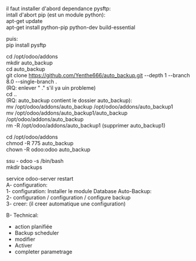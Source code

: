 
il faut installer d'abord dependance pysftp:  
 intall d'abort pip (est un module python):     
 apt-get update  
 apt-get install python-pip python-dev build-essential    
 
 puis:  
 pip install pysftp  


cd /opt/odoo/addons  
mkdir auto_backup  
cd auto_backup  
git clone https://github.com/Yenthe666/auto_backup.git --depth 1 --branch 8.0 --single-branch .  
(RQ: enlever " ." s'il ya uin probleme)  
cd ..  
(RQ: auto_backup contient le dossier auto_backup):  
mv /opt/odoo/addons/auto_backup /opt/odoo/addons/auto_backup1  
mv /opt/odoo/addons/auto_backup1/auto_backup /opt/odoo/addons/auto_backup  
rm -R /opt/odoo/addons/auto_backup1  (supprimer auto_backup1)

cd /opt/odoo/addons   
chmod -R 775 auto_backup  
chown -R odoo:odoo auto_backup 

ssu - odoo -s /bin/bash  
mkdir backups

service odoo-server restart  
A-  configuration:  
1- configuration: Installer le module Database Auto-Backup:     
2- configuration / configuration / configure backup    
3- creer: (il creer automatique une configuration)    

B- Technical:  
- action planifiée
- Backup scheduler  
- modifier  
- Activer  
- completer parametrage  






 



